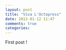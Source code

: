 ```yaml
---
layout: post
title: "Viva L'Octopress"
date: 2012-01-12 11:47
comments: true
categories:
---
```


First post !
